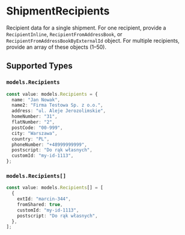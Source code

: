 # ShipmentRecipients

Recipient data for a single shipment. For one recipient, provide a `RecipientInline`, `RecipientFromAddressBook`, or `RecipientFromAddressBookByExternalId` object. For multiple recipients, provide an array of these objects (1–50).


## Supported Types

### `models.Recipients`

```typescript
const value: models.Recipients = {
  name: "Jan Nowak",
  name2: "Firma Testowa Sp. z o.o.",
  address: "ul. Aleje Jerozolimskie",
  homeNumber: "31",
  flatNumber: "2",
  postCode: "00-999",
  city: "Warszawa",
  country: "PL",
  phoneNumber: "+48999999999",
  postscript: "Do rąk własnych",
  customId: "my-id-1113",
};
```

### `models.Recipients[]`

```typescript
const value: models.Recipients[] = [
  {
    extId: "marcin-344",
    fromShared: true,
    customId: "my-id-1113",
    postscript: "Do rąk własnych",
  },
];
```

